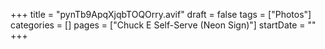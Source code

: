 +++
title = "pynTb9ApqXjqbTOQOrry.avif"
draft = false
tags = ["Photos"]
categories = []
pages = ["Chuck E Self-Serve (Neon Sign)"]
startDate = ""
+++
